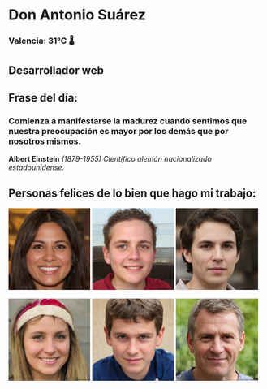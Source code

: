 # Don Antonio Suárez
### Valencia:  31°C 🌡️
## Desarrollador web
## Frase del día:
<!-- START QUOTE -->
### Comienza a manifestarse la madurez cuando sentimos que nuestra preocupación es mayor por los demás que por nosotros mismos.
**Albert Einstein** *(1879-1955) Científico alemán nacionalizado estadounidense.*
<!-- END QUOTE -->






## Personas felices de lo bien que hago mi trabajo:

<p float="left">
  <img src="src/image_0.png" width="32%" />
  <img src="src/image_1.png" width="32%" /> 
  <img src="src/image_2.png" width="32%" />
</p>
<p float="left">
  <img src="src/image_3.png" width="32%" />
  <img src="src/image_4.png" width="32%" /> 
  <img src="src/image_5.png" width="32%" />
</p>